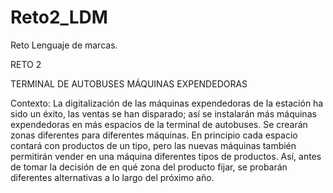 # Reto2_LDM
Reto  Lenguaje de marcas. 

RETO 2

TERMINAL DE AUTOBUSES
MÁQUINAS EXPENDEDORAS

Contexto:
La digitalización de las máquinas expendedoras de la estación ha sido un éxito, las ventas se han
disparado; así se instalarán más máquinas expendedoras en más espacios de la terminal de autobuses.
Se crearán zonas diferentes para diferentes máquinas.
En principio cada espacio contará con productos de un tipo, pero las nuevas máquinas también
permitirán vender en una máquina diferentes tipos de productos.
Así, antes de tomar la decisión de en qué zona del producto fijar, se probarán diferentes alternativas a lo
largo del próximo año.
